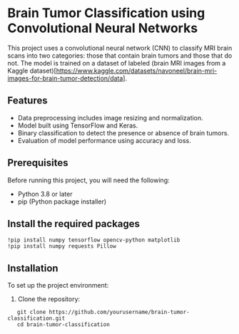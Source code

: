 # Brain Tumor Classification using Convolutional Neural Networks

This project uses a convolutional neural network (CNN) to classify MRI brain scans into two categories: those that contain brain tumors and those that do not. The model is trained on a dataset of labeled (brain MRI images from a Kaggle dataset)[https://www.kaggle.com/datasets/navoneel/brain-mri-images-for-brain-tumor-detection/data].


## Features

- Data preprocessing includes image resizing and normalization.
- Model built using TensorFlow and Keras.
- Binary classification to detect the presence or absence of brain tumors.
- Evaluation of model performance using accuracy and loss.

## Prerequisites

Before running this project, you will need the following:
- Python 3.8 or later
- pip (Python package installer)

## Install the required packages
```
!pip install numpy tensorflow opencv-python matplotlib
!pip install numpy requests Pillow
```

## Installation

To set up the project environment:
1. Clone the repository:
```
   git clone https://github.com/yourusername/brain-tumor-classification.git
   cd brain-tumor-classification
